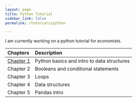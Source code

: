 ```yaml
---
layout: page
title: Python Tutorial
sidebar_link: false
permalink: /tutorials/python

---
```

I am currently working on a python tutorial for economists.

| Chapters | Description |
| :--- | :--- |
| [Chapter 1](tutorials/python/chapter_1) | Python basics and intro to data structures |
| Chapter 2 | Booleans and conditional statements |
| Chapter 3 | Loops |
| Chapter 4 | Data structures |
| Chapter 5 | Pandas intro |